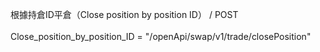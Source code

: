 根據持倉ID平倉（Close position by position ID） / POST \
\
Close_position_by_position_ID = "/openApi/swap/v1/trade/closePosition"
